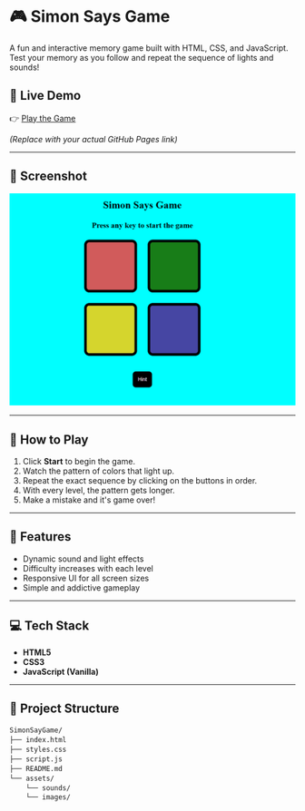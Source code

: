# 🎮 Simon Says Game

A fun and interactive memory game built with HTML, CSS, and JavaScript. Test your memory as you follow and repeat the sequence of lights and sounds!

## 🔗 Live Demo

👉 [Play the Game](https://github.com/SouravSaini001/SimonSayGame.git)

*(Replace with your actual GitHub Pages link)*

---

## 📸 Screenshot

![Simon Game Screenshot](./image.png)

---

## 🧠 How to Play

1. Click **Start** to begin the game.
2. Watch the pattern of colors that light up.
3. Repeat the exact sequence by clicking on the buttons in order.
4. With every level, the pattern gets longer.
5. Make a mistake and it's game over!

---

## 🚀 Features

- Dynamic sound and light effects
- Difficulty increases with each level
- Responsive UI for all screen sizes
- Simple and addictive gameplay

---

## 💻 Tech Stack

- **HTML5**
- **CSS3**
- **JavaScript (Vanilla)**

---

## 📁 Project Structure

```bash
SimonSayGame/
├── index.html
├── styles.css
├── script.js
├── README.md
└── assets/
    └── sounds/
    └── images/
